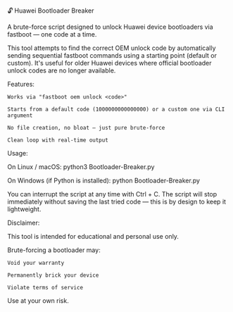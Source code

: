 🔓 Huawei Bootloader Breaker

A brute-force script designed to unlock Huawei device bootloaders via fastboot — one code at a time.

This tool attempts to find the correct OEM unlock code by automatically sending sequential fastboot commands using a starting point (default or custom). It's useful for older Huawei devices where official bootloader unlock codes are no longer available.

Features:

    Works via "fastboot oem unlock <code>"

    Starts from a default code (1000000000000000) or a custom one via CLI argument

    No file creation, no bloat — just pure brute-force

    Clean loop with real-time output

Usage:

On Linux / macOS: python3 Bootloader-Breaker.py 

On Windows (if Python is installed): python Bootloader-Breaker.py 

You can interrupt the script at any time with Ctrl + C.
The script will stop immediately without saving the last tried code — this is by design to keep it lightweight.

Disclaimer:

This tool is intended for educational and personal use only.

Brute-forcing a bootloader may:

    Void your warranty

    Permanently brick your device

    Violate terms of service

Use at your own risk.
